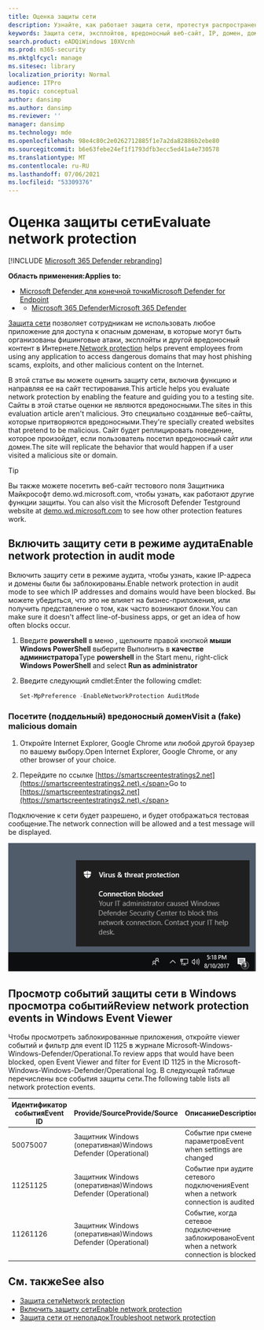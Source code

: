 ```yaml
---
title: Оценка защиты сети
description: Узнайте, как работает защита сети, протестуя распространенные сценарии, от которые она защищает.
keywords: Защита сети, эксплойтов, вредоносный веб-сайт, IP, домен, домены, оценка, тестирование, демонстрация
search.product: eADQiWindows 10XVcnh
ms.prod: m365-security
ms.mktglfcycl: manage
ms.sitesec: library
localization_priority: Normal
audience: ITPro
ms.topic: conceptual
author: dansimp
ms.author: dansimp
ms.reviewer: ''
manager: dansimp
ms.technology: mde
ms.openlocfilehash: 98e4c80c2e0262712885f1e7a2da82886b2ebe80
ms.sourcegitcommit: b6e63febe24ef1f1793dfb3ecc5ed41a4e730578
ms.translationtype: MT
ms.contentlocale: ru-RU
ms.lasthandoff: 07/06/2021
ms.locfileid: "53309376"
---
```

# <a name="evaluate-network-protection"></a><span data-ttu-id="f9379-104">Оценка защиты сети</span><span class="sxs-lookup"><span data-stu-id="f9379-104">Evaluate network protection</span></span>

[!INCLUDE [Microsoft 365 Defender rebranding](../../includes/microsoft-defender.md)]

<span data-ttu-id="f9379-105">**Область применения:**</span><span class="sxs-lookup"><span data-stu-id="f9379-105">**Applies to:**</span></span>
- [<span data-ttu-id="f9379-106">Microsoft Defender для конечной точки</span><span class="sxs-lookup"><span data-stu-id="f9379-106">Microsoft Defender for Endpoint</span></span>](https://go.microsoft.com/fwlink/?linkid=2154037)
- - [<span data-ttu-id="f9379-107">Microsoft 365 Defender</span><span class="sxs-lookup"><span data-stu-id="f9379-107">Microsoft 365 Defender</span></span>](https://go.microsoft.com/fwlink/?linkid=2118804)

<span data-ttu-id="f9379-108">[Защита сети](network-protection.md) позволяет сотрудникам не использовать любое приложение для доступа к опасным доменам, в которые могут быть организованы фишинговые атаки, эксплойты и другой вредоносный контент в Интернете.</span><span class="sxs-lookup"><span data-stu-id="f9379-108">[Network protection](network-protection.md) helps prevent employees from using any application to access dangerous domains that may host phishing scams, exploits, and other malicious content on the Internet.</span></span>

<span data-ttu-id="f9379-109">В этой статье вы можете оценить защиту сети, включив функцию и направляя ее на сайт тестирования.</span><span class="sxs-lookup"><span data-stu-id="f9379-109">This article helps you evaluate network protection by enabling the feature and guiding you to a testing site.</span></span> <span data-ttu-id="f9379-110">Сайты в этой статье оценки не являются вредоносными.</span><span class="sxs-lookup"><span data-stu-id="f9379-110">The sites in this evaluation article aren't malicious.</span></span> <span data-ttu-id="f9379-111">Это специально созданные веб-сайты, которые притворяются вредоносными.</span><span class="sxs-lookup"><span data-stu-id="f9379-111">They're specially created websites that pretend to be malicious.</span></span> <span data-ttu-id="f9379-112">Сайт будет реплицировать поведение, которое произойдет, если пользователь посетил вредоносный сайт или домен.</span><span class="sxs-lookup"><span data-stu-id="f9379-112">The site will replicate the behavior that would happen if a user visited a malicious site or domain.</span></span>

> [!TIP]
> <span data-ttu-id="f9379-113">Вы также можете посетить веб-сайт тестового поля Защитника Майкрософт demo.wd.microsoft.com, чтобы узнать, как работают другие функции защиты. [](https://demo.wd.microsoft.com?ocid=cx-wddocs-testground)</span><span class="sxs-lookup"><span data-stu-id="f9379-113">You can also visit the Microsoft Defender Testground website at [demo.wd.microsoft.com](https://demo.wd.microsoft.com?ocid=cx-wddocs-testground) to see how other protection features work.</span></span>

## <a name="enable-network-protection-in-audit-mode"></a><span data-ttu-id="f9379-114">Включить защиту сети в режиме аудита</span><span class="sxs-lookup"><span data-stu-id="f9379-114">Enable network protection in audit mode</span></span>

<span data-ttu-id="f9379-115">Включить защиту сети в режиме аудита, чтобы узнать, какие IP-адреса и домены были бы заблокированы.</span><span class="sxs-lookup"><span data-stu-id="f9379-115">Enable network protection in audit mode to see which IP addresses and domains would have been blocked.</span></span> <span data-ttu-id="f9379-116">Вы можете убедиться, что это не влияет на бизнес-приложения, или получить представление о том, как часто возникают блоки.</span><span class="sxs-lookup"><span data-stu-id="f9379-116">You can make sure it doesn't affect line-of-business apps, or get an idea of how often blocks occur.</span></span>

1. <span data-ttu-id="f9379-117">Введите **powershell** в меню , щелкните правой кнопкой **мыши Windows PowerShell** выберите Выполнить в **качестве администратора**</span><span class="sxs-lookup"><span data-stu-id="f9379-117">Type **powershell** in the Start menu, right-click **Windows PowerShell** and select **Run as administrator**</span></span>
2. <span data-ttu-id="f9379-118">Введите следующий cmdlet:</span><span class="sxs-lookup"><span data-stu-id="f9379-118">Enter the following cmdlet:</span></span>

    ```PowerShell
    Set-MpPreference -EnableNetworkProtection AuditMode
    ```

### <a name="visit-a-fake-malicious-domain"></a><span data-ttu-id="f9379-119">Посетите (поддельный) вредоносный домен</span><span class="sxs-lookup"><span data-stu-id="f9379-119">Visit a (fake) malicious domain</span></span>

1. <span data-ttu-id="f9379-120">Откройте Internet Explorer, Google Chrome или любой другой браузер по вашему выбору.</span><span class="sxs-lookup"><span data-stu-id="f9379-120">Open Internet Explorer, Google Chrome, or any other browser of your choice.</span></span>

1. <span data-ttu-id="f9379-121">Перейдите по ссылке [https://smartscreentestratings2.net](https://smartscreentestratings2.net).</span><span class="sxs-lookup"><span data-stu-id="f9379-121">Go to [https://smartscreentestratings2.net](https://smartscreentestratings2.net).</span></span>

<span data-ttu-id="f9379-122">Подключение к сети будет разрешено, и будет отображаться тестовая сообщение.</span><span class="sxs-lookup"><span data-stu-id="f9379-122">The network connection will be allowed and a test message will be displayed.</span></span>

![Например, уведомление о блокировке подключения: администратор ИТ-Безопасность Windows заблокировать это сетевое подключение.](images/np-notif.png)

## <a name="review-network-protection-events-in-windows-event-viewer"></a><span data-ttu-id="f9379-125">Просмотр событий защиты сети в Windows просмотра событий</span><span class="sxs-lookup"><span data-stu-id="f9379-125">Review network protection events in Windows Event Viewer</span></span>

<span data-ttu-id="f9379-126">Чтобы просмотреть заблокированные приложения, откройте viewer событий и фильтр для event ID 1125 в журнале Microsoft-Windows-Windows-Defender/Operational.</span><span class="sxs-lookup"><span data-stu-id="f9379-126">To review apps that would have been blocked, open Event Viewer and filter for Event ID 1125 in the Microsoft-Windows-Windows-Defender/Operational log.</span></span> <span data-ttu-id="f9379-127">В следующей таблице перечислены все события защиты сети.</span><span class="sxs-lookup"><span data-stu-id="f9379-127">The following table lists all network protection events.</span></span>

| <span data-ttu-id="f9379-128">Идентификатор события</span><span class="sxs-lookup"><span data-stu-id="f9379-128">Event ID</span></span> | <span data-ttu-id="f9379-129">Provide/Source</span><span class="sxs-lookup"><span data-stu-id="f9379-129">Provide/Source</span></span> | <span data-ttu-id="f9379-130">Описание</span><span class="sxs-lookup"><span data-stu-id="f9379-130">Description</span></span> |
|-|-|-|
|<span data-ttu-id="f9379-131">5007</span><span class="sxs-lookup"><span data-stu-id="f9379-131">5007</span></span> | <span data-ttu-id="f9379-132">Защитник Windows (оперативная)</span><span class="sxs-lookup"><span data-stu-id="f9379-132">Windows Defender (Operational)</span></span> | <span data-ttu-id="f9379-133">Событие при смене параметров</span><span class="sxs-lookup"><span data-stu-id="f9379-133">Event when settings are changed</span></span> |
|<span data-ttu-id="f9379-134">1125</span><span class="sxs-lookup"><span data-stu-id="f9379-134">1125</span></span> | <span data-ttu-id="f9379-135">Защитник Windows (оперативная)</span><span class="sxs-lookup"><span data-stu-id="f9379-135">Windows Defender (Operational)</span></span> | <span data-ttu-id="f9379-136">Событие при аудите сетевого подключения</span><span class="sxs-lookup"><span data-stu-id="f9379-136">Event when a network connection is audited</span></span> |
|<span data-ttu-id="f9379-137">1126</span><span class="sxs-lookup"><span data-stu-id="f9379-137">1126</span></span> | <span data-ttu-id="f9379-138">Защитник Windows (оперативная)</span><span class="sxs-lookup"><span data-stu-id="f9379-138">Windows Defender (Operational)</span></span> | <span data-ttu-id="f9379-139">Событие, когда сетевое подключение заблокировано</span><span class="sxs-lookup"><span data-stu-id="f9379-139">Event when a network connection is blocked</span></span> |

## <a name="see-also"></a><span data-ttu-id="f9379-140">См. также</span><span class="sxs-lookup"><span data-stu-id="f9379-140">See also</span></span>

* [<span data-ttu-id="f9379-141">Защита сети</span><span class="sxs-lookup"><span data-stu-id="f9379-141">Network protection</span></span>](network-protection.md)
* [<span data-ttu-id="f9379-142">Включить защиту сети</span><span class="sxs-lookup"><span data-stu-id="f9379-142">Enable network protection</span></span>](enable-network-protection.md)
* [<span data-ttu-id="f9379-143">Защита сети от неполадок</span><span class="sxs-lookup"><span data-stu-id="f9379-143">Troubleshoot network protection</span></span>](troubleshoot-np.md)
